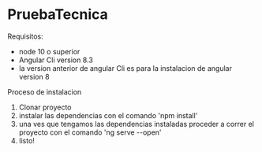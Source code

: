 # PruebaTecnica

Requisitos:
- node 10 o superior
- Angular Cli version 8.3
- la version anterior de angular Cli es para la instalacion de angular version 8

Proceso de instalacion
1. Clonar proyecto
2. instalar las dependencias con el comando 'npm install'
3. una ves que tengamos las dependencias instaladas proceder a correr el proyecto con el comando 'ng serve --open'
4. listo!
